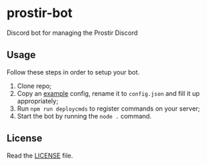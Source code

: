 # prostir-bot

Discord bot for managing the Prostir Discord

## Usage

Follow these steps in order to setup your bot.

1. Clone repo;
2. Copy an [example](./config.example.json) config, rename it to `config.json` and fill it up appropriately;
3. Run `npm run deploycmds` to register commands on your server;
4. Start the bot by running the `node .` command.

## License

Read the [LICENSE](./LICENSE) file.

